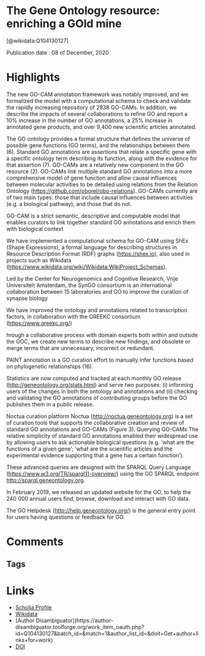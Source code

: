 
The Gene Ontology resource: enriching a GOld mine
=================================================
  
  [@wikidata:Q104130127]  
  
Publication date : 08 of December, 2020  

# Highlights

 The new GO-CAM annotation framework was notably improved, and we formalized the model with a computational schema to check and validate the rapidly increasing repository of 2838 GO-CAMs. In addition, we describe the impacts of several collaborations to refine GO and report a 10% increase in the number of GO annotations, a 25% increase in annotated gene products, and over 9,400 new scientific articles annotated. 

  The GO ontology provides a formal structure that defines the universe of possible gene functions (GO terms), and the relationships between them (6). Standard GO annotations are assertions that relate a specific gene with a specific ontology term describing its function, along with the evidence for that assertion (7). GO-CAMs are a relatively new component in the GO resource (2). GO-CAMs link multiple standard GO annotations into a more comprehensive model of gene function and allow causal influences between molecular activities to be detailed using relations from the Relation Ontology (https://github.com/oborel/obo-relations). GO-CAMs currently are of two main types: those that include causal influences between activities (e.g. a biological pathway), and those that do not.

  GO-CAM is a strict semantic, descriptive and computable model that enables curators to link together standard GO annotations and enrich them with biological context

  We have implemented a computational schema for GO-CAM using ShEx (Shape Expressions), a formal language for describing structures in Resource Description Format (RDF) graphs (https://shex.io), also used in projects such as Wikidata (https://www.wikidata.org/wiki/Wikidata:WikiProject_Schemas).

  <!--     - 1.3.3. Wikidata as a platform for representation of biological knowledge -->

  Led by the Center for Neurogenomics and Cognitive Research, Vrije Universiteit Amsterdam, the SynGO consortium is an international collaboration between 15 laboratories and GO to improve the curation of synapse biology

  We have improved the ontology and annotations related to transcription factors, in collaboration with the GREEKC consortium (https://www.greekc.org/) 

  hrough a collaborative process with domain experts both within and outside the GOC, we create new terms to describe new findings, and obsolete or merge terms that are unnecessary, incorrect or redundant.

  PAINT annotation is a GO curation effort to manually infer functions based on phylogenetic relationships (16). 

  Statistics are now computed and tracked at each monthly GO release (http://geneontology.org/stats.html) and serve two purposes: (i) informing users of the changes in both the ontology and annotations and (ii) checking and validating the GO annotations of contributing groups before the GO publishes them in a public release.

Noctua curation platform
Noctua (http://noctua.geneontology.org) is a set of curation tools that supports the collaborative creation and review of standard GO annotations and GO-CAMs (Figure 3). 
Querying GO-CAMs
The relative simplicity of standard GO annotations enabled their widespread use by allowing users to ask actionable biological questions (e.g. ‘what are the functions of a given gene’; ‘what are the scientific articles and the experimental evidence supporting that a gene has a certain function’). 


 These advanced queries are designed with the SPARQL Query Language (https://www.w3.org/TR/sparql11-overview/) using the GO SPARQL endpoint http://sparql.geneontology.org.

 In February 2019, we released an updated website for the GO, to help the 240 000 annual users find, browse, download and interact with GO data. 

 The GO Helpdesk (http://help.geneontology.org/) is the general entry point for users having questions or feedback for GO.


# Comments

## Tags

# Links
  
 * [Scholia Profile](https://scholia.toolforge.org/work/Q104130127)  
 * [Wikidata](https://www.wikidata.org/wiki/Q104130127)  
 * [Author Disambiguator](https://author-
disambiguator.toolforge.org/work_item_oauth.php?id=Q104130127&batch_id=&match=1&author_list_id=&doit=Get+author+links+for+work)  
 * [DOI](https://doi.org/10.1093/NAR/GKAA1113)  
